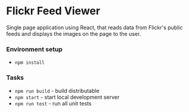 # Flickr Feed Viewer
Single page application using React, that reads data from Flickr's public feeds and displays the images on the page to the user.

### Environment setup

* `npm install`

### Tasks

* `npm run build` - build distributable
* `npm start` - start local development server
* `npm run test` - run all unit tests